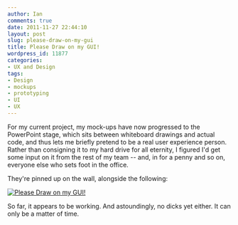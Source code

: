 ```yaml
---
author: Ian
comments: true
date: 2011-11-27 22:44:10
layout: post
slug: please-draw-on-my-gui
title: Please Draw on my GUI!
wordpress_id: 11877
categories:
- UX and Design
tags:
- Design
- mockups
- prototyping
- UI
- UX
---
```


For my current project, my mock-ups have now progressed to the PowerPoint stage, which sits between whiteboard drawings and actual code, and thus lets me briefly pretend to be a real user experience person.  Rather than consigning it to my hard drive for all eternity, I figured I'd get some input on it from the rest of my team -- and, in for a penny and so on, everyone else who sets foot in the office.

They're pinned up on the wall, alongside the following:

[![Please Draw on my GUI!](https://files.ianrenton.com/sites/blog/2011/11/IMG-20111125-00124-300x225.jpg)](https://files.ianrenton.com/sites/blog/2011/11/IMG-20111125-00124.jpg)

So far, it appears to be working.  And astoundingly, no dicks yet either.  It can only be a matter of time.
